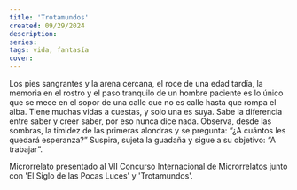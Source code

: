 ```yaml
---
title: 'Trotamundos'
created: 09/29/2024
description:
series:
tags: vida, fantasía
cover:
---
```


Los pies sangrantes y la arena cercana, el roce de una edad tardía, la memoria en el rostro y el paso tranquilo de un hombre paciente es lo único que se mece en el sopor de una calle que no es calle hasta que rompa el alba. Tiene muchas vidas a cuestas, y solo una es suya. Sabe la diferencia entre saber y creer saber, por eso nunca dice nada. Observa, desde las sombras, la timidez de las primeras alondras y se pregunta: “¿A cuántos les quedará esperanza?” Suspira, sujeta la guadaña y sigue a su objetivo: “A trabajar”.


Microrrelato presentado al VII Concurso Internacional de Microrrelatos junto con 'El Siglo de las Pocas Luces' y 'Trotamundos'.
